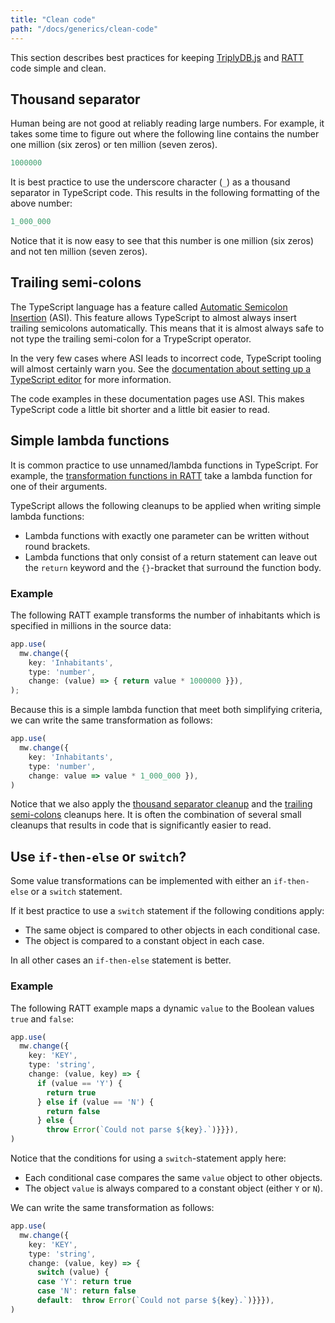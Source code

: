 ```yaml
---
title: "Clean code"
path: "/docs/generics/clean-code"
---
```


This section describes best practices for keeping [TriplyDB.js](../triplydb-js) and [RATT](../ratt) code simple and clean.


## Thousand separator

Human being are not good at reliably reading large numbers.  For example, it takes some time to figure out where the following line contains the number one million (six zeros) or ten million (seven zeros).

```ts
1000000
```

It is best practice to use the underscore character (`_`) as a thousand separator in TypeScript code.  This results in the following formatting of the above number:

```ts
1_000_000
```

Notice that it is now easy to see that this number is one million (six zeros) and not ten million (seven zeros).



## Trailing semi-colons

The TypeScript language has a feature called [Automatic Semicolon Insertion]() (ASI).  This feature allows TypeScript to almost always insert trailing semicolons automatically.  This means that it is almost always safe to not type the trailing semi-colon for a TrypeScript operator.

In the very few cases where ASI leads to incorrect code, TypeScript tooling will almost certainly warn you.  See the [documentation about setting up a TypeScript editor](editor) for more information.

The code examples in these documentation pages use ASI.  This makes TypeScript code a little bit shorter and a little bit easier to read.


## Simple lambda functions

It is common practice to use unnamed/lambda functions in TypeScript.  For example, the [transformation functions in RATT](../ratt#transforming-values) take a lambda function for one of their arguments.

TypeScript allows the following cleanups to be applied when writing simple lambda functions:
- Lambda functions with exactly one parameter can be written without round brackets.
- Lambda functions that only consist of a return statement can leave out the `return` keyword and the `{}`-bracket that surround the function body.

### Example

The following RATT example transforms the number of inhabitants which is specified in millions in the source data:

```ts
app.use(
  mw.change({
    key: 'Inhabitants',
    type: 'number',
    change: (value) => { return value * 1000000 }}),
);
```

Because this is a simple lambda function that meet both simplifying criteria, we can write the same transformation as follows:

```ts
app.use(
  mw.change({
    key: 'Inhabitants',
    type: 'number',
    change: value => value * 1_000_000 }),
)
```

Notice that we also apply the [thousand separator cleanup](#thousand-separator) and the [trailing semi-colons](#trailing-semi-colons) cleanups here.  It is often the combination of several small cleanups that results in code that is significantly easier to read.


## Use `if-then-else` or `switch`?

Some value transformations can be implemented with either an `if-then-else` or a `switch` statement.

If it best practice to use a `switch` statement if the following conditions apply:
- The same object is compared to other objects in each conditional case.
- The object is compared to a constant object in each case.

In all other cases an `if-then-else` statement is better.

### Example

The following RATT example maps a dynamic `value` to the Boolean values `true` and `false`:

```ts
app.use(
  mw.change({
    key: 'KEY',
    type: 'string',
    change: (value, key) => {
      if (value == 'Y') {
        return true
      } else if (value == 'N') {
        return false
      } else {
        throw Error(`Could not parse ${key}.`)}}}),
)
```

Notice that the conditions for using a `switch`-statement apply here:
- Each conditional case compares the same `value` object to other objects.
- The object `value` is always compared to a constant object (either `Y` or `N`).

We can write the same transformation as follows:

```ts
app.use(
  mw.change({
    key: 'KEY',
    type: 'string',
    change: (value, key) => {
      switch (value) {
      case 'Y': return true
      case 'N': return false
      default:  throw Error(`Could not parse ${key}.`)}}}),
)
```
